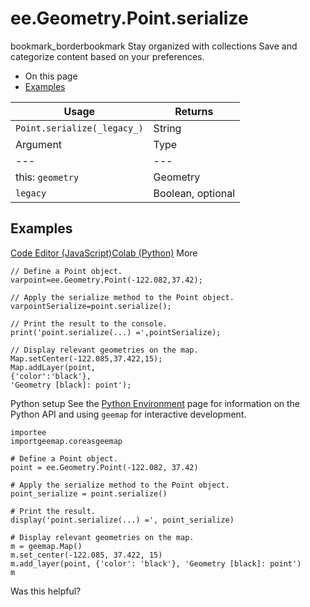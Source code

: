  
#  ee.Geometry.Point.serialize
bookmark_borderbookmark Stay organized with collections  Save and categorize content based on your preferences.
  * On this page
  * [Examples](https://developers.google.com/earth-engine/apidocs/ee-geometry-point-serialize#examples)


Usage | Returns  
---|---  
`Point.serialize(_legacy_)`|  String  
Argument | Type | Details  
---|---|---  
this: `geometry` | Geometry | The Geometry instance.  
`legacy` | Boolean, optional | Enables legacy format.  
## Examples
[Code Editor (JavaScript)](https://developers.google.com/earth-engine/apidocs/ee-geometry-point-serialize#code-editor-javascript-sample)[Colab (Python)](https://developers.google.com/earth-engine/apidocs/ee-geometry-point-serialize#colab-python-sample) More
```
// Define a Point object.
varpoint=ee.Geometry.Point(-122.082,37.42);

// Apply the serialize method to the Point object.
varpointSerialize=point.serialize();

// Print the result to the console.
print('point.serialize(...) =',pointSerialize);

// Display relevant geometries on the map.
Map.setCenter(-122.085,37.422,15);
Map.addLayer(point,
{'color':'black'},
'Geometry [black]: point');
```
Python setup
See the [ Python Environment](https://developers.google.com/earth-engine/guides/python_install) page for information on the Python API and using `geemap` for interactive development.
```
importee
importgeemap.coreasgeemap
```
```
# Define a Point object.
point = ee.Geometry.Point(-122.082, 37.42)

# Apply the serialize method to the Point object.
point_serialize = point.serialize()

# Print the result.
display('point.serialize(...) =', point_serialize)

# Display relevant geometries on the map.
m = geemap.Map()
m.set_center(-122.085, 37.422, 15)
m.add_layer(point, {'color': 'black'}, 'Geometry [black]: point')
m
```

Was this helpful?
